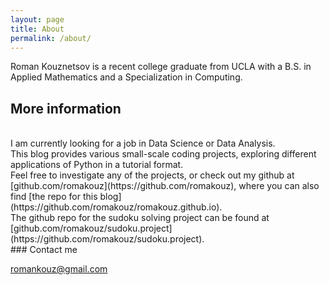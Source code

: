 ```yaml
---
layout: page
title: About
permalink: /about/
---
```

Roman Kouznetsov is a recent college graduate from UCLA with a B.S. in Applied Mathematics and a Specialization in Computing.

## More information

<br>
I am currently looking for a job in Data Science or Data Analysis.
<br>
This blog provides various small-scale coding projects, exploring different applications of Python in a tutorial format.
<br>
Feel free to investigate any of the projects, or check out my github at [github.com/romakouz](https://github.com/romakouz),
where you can also find [the repo for this blog](https://github.com/romakouz/romakouz.github.io).
<br>
The github repo for the sudoku solving project can be found at [github.com/romakouz/sudoku.project](https://github.com/romakouz/sudoku.project).
<br>
### Contact me

[romankouz@gmail.com](mailto:romankouz@gmail.com)